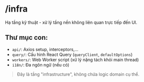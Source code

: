 # /infra

Hạ tầng kỹ thuật - xử lý tầng nền không liên quan trực tiếp đến UI.

## Thư mục con:
- `api/`: Axios setup, interceptors,...
- `query/`: Cấu hình React Query (`queryClient`, `defaultOptions`)
- `workers/`: Web Worker script (xử lý nặng tách khỏi main thread)
- `i18n/`: Đa ngôn ngữ (nếu có)

> Đây là tầng "infrastructure", không chứa logic domain cụ thể.
